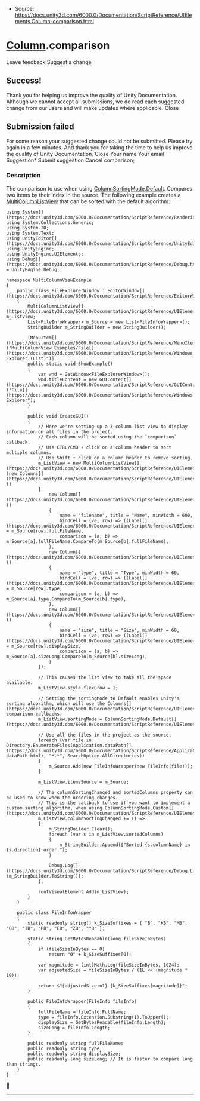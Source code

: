 * Source: https://docs.unity3d.com/6000.0/Documentation/ScriptReference/UIElements.Column-comparison.html

#  [Column](https://docs.unity3d.com/6000.0/Documentation/ScriptReference/UIElements.Column.html).comparison
Leave feedback
Suggest a change
## Success!
Thank you for helping us improve the quality of Unity Documentation. Although we cannot accept all submissions, we do read each suggested change from our users and will make updates where applicable.
Close
## Submission failed
For some reason your suggested change could not be submitted. Please <a>try again</a> in a few minutes. And thank you for taking the time to help us improve the quality of Unity Documentation.
Close
Your name Your email Suggestion* Submit suggestion
Cancel
comparison; 
### Description
The comparison to use when using [ColumnSortingMode.Default](https://docs.unity3d.com/6000.0/Documentation/ScriptReference/UIElements.ColumnSortingMode.Default.html). Compares two items by their index in the source. 
The following example creates a [MultiColumnListView](https://docs.unity3d.com/6000.0/Documentation/ScriptReference/UIElements.MultiColumnListView.html) that can be sorted with the default algorithm: 
```
using System[](https://docs.unity3d.com/6000.0/Documentation/ScriptReference/Rendering.VirtualTexturing.System.html);
using System.Collections.Generic;
using System.IO;
using System.Text;
using UnityEditor[](https://docs.unity3d.com/6000.0/Documentation/ScriptReference/UnityEditor.html);
using UnityEngine;
using UnityEngine.UIElements;
using Debug[](https://docs.unity3d.com/6000.0/Documentation/ScriptReference/Debug.html) = UnityEngine.Debug;  
  
namespace MultiColumnViewExample
{
    public class FileExplorerWindow : EditorWindow[](https://docs.unity3d.com/6000.0/Documentation/ScriptReference/EditorWindow.html)
    {
        MultiColumnListView[](https://docs.unity3d.com/6000.0/Documentation/ScriptReference/UIElements.MultiColumnListView.html) m_ListView;
        List<FileInfoWrapper> m_Source = new List<FileInfoWrapper>();
        StringBuilder m_StringBuilder = new StringBuilder();  
  
        [MenuItem[](https://docs.unity3d.com/6000.0/Documentation/ScriptReference/MenuItem.html)("MultiColumnView Examples/File[](https://docs.unity3d.com/6000.0/Documentation/ScriptReference/Windows.File.html) Explorer (List)")]
        public static void ShowExample()
        {
            var wnd = GetWindow<FileExplorerWindow>();
            wnd.titleContent = new GUIContent[](https://docs.unity3d.com/6000.0/Documentation/ScriptReference/GUIContent.html)("File[](https://docs.unity3d.com/6000.0/Documentation/ScriptReference/Windows.File.html) Explorer");
        }  
  
        public void CreateGUI()
        {
            // Here we're setting up a 3-column list view to display information on all files in the project.
            // Each column will be sorted using the `comparison` callback.
            // Use CTRL/CMD + click on a column header to sort multiple columns.
            // Use Shift + click on a column header to remove sorting.
            m_ListView = new MultiColumnListView[](https://docs.unity3d.com/6000.0/Documentation/ScriptReference/UIElements.MultiColumnListView.html)(new Columns[](https://docs.unity3d.com/6000.0/Documentation/ScriptReference/UIElements.Columns.html)()
            {
                new Column[](https://docs.unity3d.com/6000.0/Documentation/ScriptReference/UIElements.Column.html)()
                {
                    name = "filename", title = "Name", minWidth = 600,
                    bindCell = (ve, row) => ((Label[](https://docs.unity3d.com/6000.0/Documentation/ScriptReference/UIElements.Label.html))ve).text = m_Source[row].fullFileName,
                    comparison = (a, b) => m_Source[a].fullFileName.CompareTo(m_Source[b].fullFileName),
                },
                new Column[](https://docs.unity3d.com/6000.0/Documentation/ScriptReference/UIElements.Column.html)()
                {
                    name = "type", title = "Type", minWidth = 60,
                    bindCell = (ve, row) => ((Label[](https://docs.unity3d.com/6000.0/Documentation/ScriptReference/UIElements.Label.html))ve).text = m_Source[row].type,
                    comparison = (a, b) => m_Source[a].type.CompareTo(m_Source[b].type),
                },
                new Column[](https://docs.unity3d.com/6000.0/Documentation/ScriptReference/UIElements.Column.html)()
                {
                    name = "size", title = "Size", minWidth = 60,
                    bindCell = (ve, row) => ((Label[](https://docs.unity3d.com/6000.0/Documentation/ScriptReference/UIElements.Label.html))ve).text = m_Source[row].displaySize,
                    comparison = (a, b) => m_Source[a].sizeLong.CompareTo(m_Source[b].sizeLong),
                }
            });  
  
            // This causes the list view to take all the space available.
            m_ListView.style.flexGrow = 1;  
  
            // Setting the sortingMode to Default enables Unity's sorting algorithm, which will use the Columns[](https://docs.unity3d.com/6000.0/Documentation/ScriptReference/UIElements.Columns.html)' comparison callbacks.
            m_ListView.sortingMode = ColumnSortingMode.Default[](https://docs.unity3d.com/6000.0/Documentation/ScriptReference/UIElements.ColumnSortingMode.Default.html);  
  
            // Use all the files in the project as the source.
            foreach (var file in Directory.EnumerateFiles(Application.dataPath[](https://docs.unity3d.com/6000.0/Documentation/ScriptReference/Application-dataPath.html), "*.*", SearchOption.AllDirectories))
            {
                m_Source.Add(new FileInfoWrapper(new FileInfo(file)));
            }  
  
            m_ListView.itemsSource = m_Source;  
  
            // The columnSortingChanged and sortedColumns property can be used to know when the ordering changes.
            // This is the callback to use if you want to implement a custom sorting algorithm, when using ColumnSortingMode.Custom[](https://docs.unity3d.com/6000.0/Documentation/ScriptReference/UIElements.ColumnSortingMode.Custom.html).
            m_ListView.columnSortingChanged += () =>
            {
                m_StringBuilder.Clear();
                foreach (var s in m_ListView.sortedColumns)
                {
                    m_StringBuilder.Append($"Sorted {s.columnName} in {s.direction} order.");
                }  
  
                Debug.Log[](https://docs.unity3d.com/6000.0/Documentation/ScriptReference/Debug.Log.html)(m_StringBuilder.ToString());
            };  
  
            rootVisualElement.Add(m_ListView);
        }
    }  
  
    public class FileInfoWrapper
    {
        static readonly string[] k_SizeSuffixes = { "B", "KB", "MB", "GB", "TB", "PB", "EB", "ZB", "YB" };  
  
        static string GetBytesReadable(long fileSizeInBytes)
        {
            if (fileSizeInBytes == 0)
                return "0" + k_SizeSuffixes[0];  
  
            var magnitude = (int)Math.Log(fileSizeInBytes, 1024);
            var adjustedSize = fileSizeInBytes / (1L << (magnitude * 10));  
  
            return $"{adjustedSize:n1} {k_SizeSuffixes[magnitude]}";
        }  
  
        public FileInfoWrapper(FileInfo fileInfo)
        {
            fullFileName = fileInfo.FullName;
            type = fileInfo.Extension.Substring(1).ToUpper();
            displaySize = GetBytesReadable(fileInfo.Length);
            sizeLong = fileInfo.Length;
        }  
  
        public readonly string fullFileName;
        public readonly string type;
        public readonly string displaySize;
        public readonly long sizeLong; // It is faster to compare long than strings.
    }
}

```

* * *
